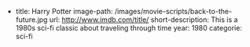 - title: Harry Potter
  image-path: /images/movie-scripts/back-to-the-future.jpg
  url: http://www.imdb.com/title/
  short-description: This is a 1980s sci-fi classic about traveling through time
  year: 1980
  categorie: sci-fi
